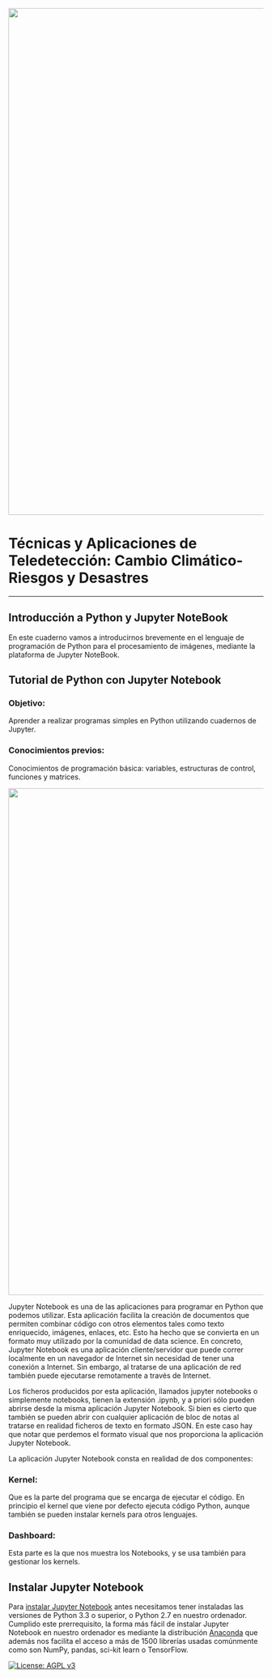 <p><center> <img src="https://github.com/Alexanderariza/Analysis_CO2_level_Atm/blob/main/Img/logo_heat.png" width="1000"/> </p></center>

# Técnicas y Aplicaciones de Teledetección: Cambio Climático-Riesgos y Desastres

***

## Introducción a Python y Jupyter NoteBook
En este cuaderno vamos a introducirnos brevemente en el lenguaje de programación de Python para el procesamiento de imágenes, mediante la plataforma de Jupyter NoteBook.

## Tutorial de Python con Jupyter Notebook
### Objetivo: 
Aprender a realizar programas simples en Python utilizando cuadernos de Jupyter.

### Conocimientos previos: 
Conocimientos de programación básica: variables, estructuras de control, funciones y matrices.

<p><center> <img src="https://geekflare.com/wp-content/uploads/2019/11/jupyter-1.png" width="1000"/> </p></center>

Jupyter Notebook es una de las aplicaciones para programar en Python que podemos utilizar. Esta aplicación facilita la creación de documentos que permiten combinar código con otros elementos tales como texto enriquecido, imágenes, enlaces, etc. Esto ha hecho que se convierta en un formato muy utilizado por la comunidad de data science. En concreto, Jupyter Notebook es una aplicación cliente/servidor que puede correr localmente en un navegador de Internet sin necesidad de tener una conexión a Internet. Sin embargo, al tratarse de una aplicación de red también puede ejecutarse remotamente a través de Internet.

Los ficheros producidos por esta aplicación, llamados jupyter notebooks o simplemente notebooks, tienen la extensión .ipynb, y a priori sólo pueden abrirse desde la misma aplicación Jupyter Notebook. Si bien es cierto que también se pueden abrir con cualquier aplicación de bloc de notas al tratarse en realidad ficheros de texto en formato JSON. En este caso hay que notar que perdemos el formato visual que nos proporciona la aplicación Jupyter Notebook.

La aplicación Jupyter Notebook consta en realidad de dos componentes:

### Kernel: 
Que es la parte del programa que se encarga de ejecutar el código. En principio el kernel que viene por defecto ejecuta código Python, aunque también se pueden instalar kernels para otros lenguajes.
### Dashboard: 
Esta parte es la que nos muestra los Notebooks, y se usa también para gestionar los kernels.

## Instalar Jupyter Notebook
Para [instalar Jupyter Notebook](https://jupyter.org/install) antes necesitamos tener instaladas las versiones de Python 3.3 o superior, o Python 2.7 en nuestro ordenador. Cumplido este prerrequisito, la forma más fácil de instalar Jupyter Notebook en nuestro ordenador es mediante la distribución [Anaconda](https://www.anaconda.com/products/individual/) que además nos facilita el acceso a más de 1500 librerías usadas comúnmente como son NumPy, pandas, sci-kit learn o TensorFlow.
  
[![License: AGPL v3](https://img.shields.io/badge/License-AGPL%20v3-blue.svg)](https://www.gnu.org/licenses/agpl-3.0)
